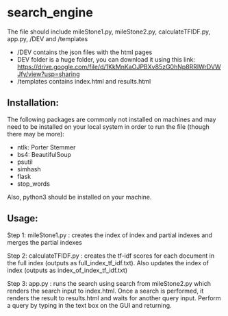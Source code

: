 # search_engine
The file should include mileStone1.py, mileStone2.py, calculateTFIDF.py, app.py, /DEV and /templates
- /DEV contains the json files with the html pages
- DEV folder is a huge folder, you can download it using this link: https://drive.google.com/file/d/1KkMnKaOJPBXv85zG0hNp8RRIWrDVWJfy/view?usp=sharing
- /templates contains index.html and results.html

## Installation:
The following packages are commonly not installed on machines and 
may need to be installed on your local system in order to run the file (though there may be more):

- ntlk: Porter Stemmer
- bs4: BeautifulSoup
- psutil
- simhash
- flask
- stop_words

Also, python3 should be installed on your machine.

## Usage:
Step 1: mileStone1.py : creates the index of index and partial indexes and merges the partial indexes

Step 2:	calculateTFIDF.py : creates the tf-idf scores for each document in the full index (outputs as full_index_tf_idf.txt). Also updates the index of index (outputs as index_of_index_tf_idf.txt)

Step 3:	 app.py : runs the search using search from mileStone2.py
	 	  which renders the search input to index.html. Once a search is
         	  performed, it renders the result to results.html and waits for
         	  another query input. Perform a query by typing in the text box on the GUI
		  and returning.

